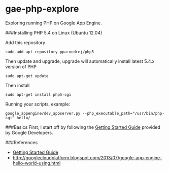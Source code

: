 gae-php-explore
===============

Exploring running PHP on Google App Engine.

###Installing PHP 5.4 on Linux (Ubuntu 12.04)

Add this repository
```
sudo add-apt-repository ppa:ondrej/php5
```

Then update and upgrade, upgrade will automatically install latest 5.4.x version of PHP

```
sudo apt-get update
```

Then install
```
sudo apt-get install php5-cgi
```

Running your scripts, example:

```
google_appengine/dev_appserver.py --php_executable_path="/usr/bin/php-cgi" hello/
```

###Basics
First, I start off by following the [Getting Started Guide](https://developers.google.com/appengine/docs/php/gettingstarted/helloworld) provided by Google Developers.

###References
* [Getting Started Guide](https://developers.google.com/appengine/docs/php/gettingstarted/helloworld)
* http://googlecloudplatform.blogspot.com/2013/07/google-app-engine-hello-world-using.html